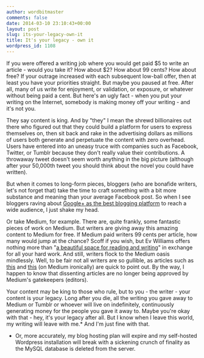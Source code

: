 ```yaml
---
author: wordbitmaster
comments: false
date: 2014-03-10 23:10:43+00:00
layout: post
slug: its-your-legacy-own-it
title: It's your legacy - own it
wordpress_id: 1108
---
```


If you were offered a writing job where you would get paid $5 to write an article - would you take it? How about $2? How about 99 cents? How about free? If your outrage increased with each subsequent low-ball offer, then at least you have your priorities straight. But maybe you paused at free. After all, many of us write for enjoyment, or validation, or exposure, or whatever without being paid a cent. But here's an ugly fact - when you put your writing on the Internet, somebody is making money off your writing - and it's not you.

They say content is king. And by "they" I mean the shrewd billionaires out there who figured out that they could build a platform for users to express themselves on, then sit back and rake in the advertising dollars as millions of users both generate and perpetuate the content with zero overhead. Users have entered into an uneasy truce with companies such as Facebook, Twitter, or Tumblr because they don't really value their contributions. A throwaway tweet doesn't seem worth anything in the big picture (although after your 50,000th tweet you should think about the novel you could have written).

But when it comes to long-form pieces, bloggers (who are bonafide writers, let's not forget that) take the time to craft something with a bit more substance and meaning than your average Facebook post. So when I see bloggers raving about [Google+ as the best blogging platform](https://plus.google.com/+MikeElgan/about) to reach a wide audience, I just shake my head.

Or take Medium, for example. There are, quite frankly, some fantastic pieces of work on Medium. But writers are giving away this amazing content to Medium for free. If Medium paid writers 99 cents per article, how many would jump at the chance? Scoff if you wish, but Ev Williams offers nothing more than "[a beautiful space for reading and writing](https://medium.com/about/9e53ca408c48)" in exchange for all your hard work. And still, writers flock to the Medium oasis mindlessly. Well, to be fair not all writers are so gullible, as articles such as [this](https://medium.com/writers-on-writing/336300490cbb) and [this](https://medium.com/writers-on-writing/c7cc156bc5d9) (on Medium ironically) are quick to point out. By the way, I happen to know that dissenting articles are no longer being approved by Medium's gatekeepers (editors).

Your content may be king to those who rule, but to you - the writer - your content is your legacy. Long after you die, all the writing you gave away to Medium or Tumblr or whoever will live on indefinitely, continuously generating money for the people you gave it away to. Maybe you're okay with that - hey, it's your legacy after all. But I know when I leave this world, my writing will leave with me.* And I'm just fine with that.


* Or, more accurately, my blog hosting plan will expire and my self-hosted Wordpress installation will break with a sickening crunch of finality as the MySQL database is deleted from the server.
